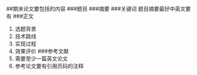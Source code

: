 ##期末论文要包括的内容
###题目
###摘要
###关键词
题目摘要最好中英文要有
###正文
1. 选题背景
2. 技术路线
3. 实现过程
4. 效果评价
###参考文献
1. 需要至少一篇英文论文
2. 参考论文要有引用页码的注释